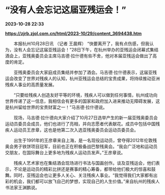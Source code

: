 # “没有人会忘记这届亚残运会！”

**2023-10-28 22:33**

**https://zjrb.zjol.com.cn/html/2023-10/29/content_3694438.htm**

　　本报杭州10月28日讯 （记者 王晨辉） “快要离开了，我有点伤感，但我认为，没有人会忘记这届亚残运会！”28日下午，在杭州举办的亚残运会闭幕式集结酒会上，亚残奥委员会主席马吉德·拉什德有些不舍，他对本届亚残运会做出了高度的肯定。

　　亚残奥委员会大家庭成员集结并参加了酒会。马吉德·拉什德表示，这届亚残运会改变了世界对残疾人的认知，杭州亚残运会总结的宝贵成果，将持续推动亚洲残疾人事业的高质量发展。

　　“只要给残疾人创造友好平等的环境，残疾人可以做到任何事情，杭州成功向世界传递了这一信息，我相信会有更多的国家和政府加入进来推动无障碍发展，这是杭州留给世界的宝贵财富之一！”马吉德·拉什德说。

　　现场，马吉德·拉什德向大家介绍了10月27日选举产生的新一届亚残奥委员会运动员委员会成员，他们也进行了亮相，并向志愿者代表献花。成员中包括中国残疾人运动员王彦章，这也是他第二次入选亚残奥委员会运动员委员会。

　　出生于1991年的王彦章来自上海，是一名现役运动员，曾夺得2012年伦敦残奥会男子铁饼项目冠军，目前也正在积极备战巴黎残奥会。“我会广泛地和运动员交朋友，在国际舞台上更多地为残疾人运动员发声。”王彦章说。

　　残疾人艺术家也在集结酒会现场进行书法与国画创作。谈及亚残运会，他们表示，不论是运动员的精彩比拼还是赛事的精心筹备，都带给他们极大的惊喜和鼓舞。同时，亚残运会也让更多人关心、关注残疾人事业。“我觉得我们大家都有出彩的机会，我们都可以放飞自己的梦想，实现自己的人生价值。”来自杭州的残疾人书法家王渊鹏说。